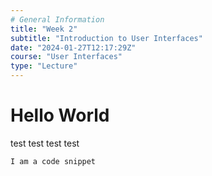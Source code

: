 ```yaml
---
# General Information
title: "Week 2"
subtitle: "Introduction to User Interfaces"
date: "2024-01-27T12:17:29Z"
course: "User Interfaces"
type: "Lecture"
---
```


# Hello World

test test test test

```md
I am a code snippet
```

